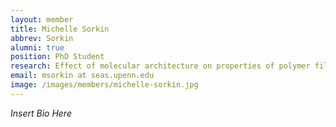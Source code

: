 ```yaml
---
layout: member
title: Michelle Sorkin
abbrev: Sorkin
alumni: true
position: PhD Student
research: Effect of molecular architecture on properties of polymer films
email: msorkin at seas.upenn.edu
image: /images/members/michelle-sorkin.jpg
---
```


*Insert Bio Here*
